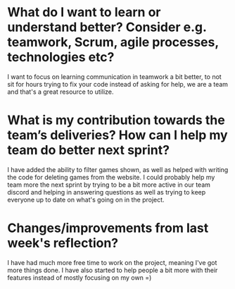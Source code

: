 # What do I want to learn or understand better? Consider e.g. teamwork, Scrum, agile processes, technologies etc?
I want to focus on learning communication in teamwork a bit better, to not sit for hours trying to fix your code instead of asking for help, we are a team and that's a great resource to utilize.

# What is my contribution towards the team’s deliveries? How can I help my team do better next sprint?
I have added the ability to filter games shown, as well as helped with writing the code for deleting games from the website. I could probably help my team more the next sprint by trying to be a bit more active in our team discord and helping in answering questions as well as trying to keep everyone up to date on what's going on in the project.

# Changes/improvements from last week's reflection?
I have had much more free time to work on the project, meaning I've got more things done. I have also started to help people a bit more with their features instead of mostly focusing on my own =)